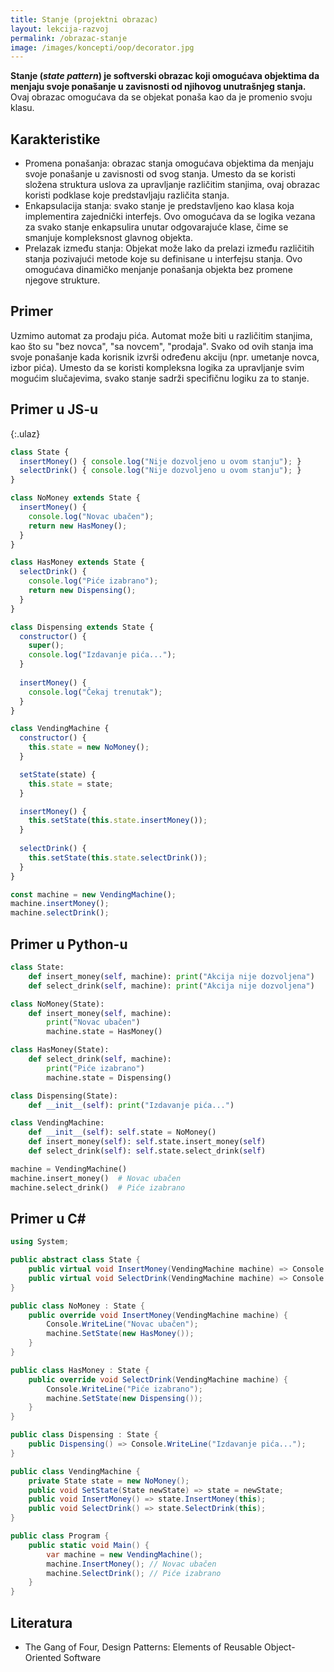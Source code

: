 ```yaml
---
title: Stanje (projektni obrazac)
layout: lekcija-razvoj
permalink: /obrazac-stanje
image: /images/koncepti/oop/decorator.jpg
---
```


<!-- ![]({{page.image}}) -->

**Stanje (*state pattern*) je softverski obrazac koji omogućava objektima da menjaju svoje ponašanje u zavisnosti od njihovog unutrašnjeg stanja.** Ovaj obrazac omogućava da se objekat ponaša kao da je promenio svoju klasu. 

## Karakteristike

- Promena ponašanja: obrazac stanja omogućava objektima da menjaju svoje ponašanje u zavisnosti od svog stanja. Umesto da se koristi složena struktura uslova za upravljanje različitim stanjima, ovaj obrazac koristi podklase koje predstavljaju različita stanja.
- Enkapsulacija stanja: svako stanje je predstavljeno kao klasa koja implementira zajednički interfejs. Ovo omogućava da se logika vezana za svako stanje enkapsulira unutar odgovarajuće klase, čime se smanjuje kompleksnost glavnog objekta.
- Prelazak između stanja: Objekat može lako da prelazi između različitih stanja pozivajući metode koje su definisane u interfejsu stanja. Ovo omogućava dinamičko menjanje ponašanja objekta bez promene njegove strukture.

## Primer

Uzmimo automat za prodaju pića. Automat može biti u različitim stanjima, kao što su "bez novca", "sa novcem", "prodaja". Svako od ovih stanja ima svoje ponašanje kada korisnik izvrši određenu akciju (npr. umetanje novca, izbor pića). Umesto da se koristi kompleksna logika za upravljanje svim mogućim slučajevima, svako stanje sadrži specifičnu logiku za to stanje.

## Primer u JS-u

{:.ulaz}
```js
class State {
  insertMoney() { console.log("Nije dozvoljeno u ovom stanju"); }
  selectDrink() { console.log("Nije dozvoljeno u ovom stanju"); }
}

class NoMoney extends State {
  insertMoney() { 
    console.log("Novac ubačen"); 
    return new HasMoney(); 
  }
}

class HasMoney extends State {
  selectDrink() { 
    console.log("Piće izabrano"); 
    return new Dispensing(); 
  }
}

class Dispensing extends State {
  constructor() { 
    super(); 
    console.log("Izdavanje pića..."); 
  }
  
  insertMoney() { 
    console.log("Čekaj trenutak"); 
  }
}

class VendingMachine {
  constructor() { 
    this.state = new NoMoney(); 
  }

  setState(state) { 
    this.state = state; 
  }

  insertMoney() { 
    this.setState(this.state.insertMoney()); 
  }
  
  selectDrink() { 
    this.setState(this.state.selectDrink()); 
  }
}

const machine = new VendingMachine();
machine.insertMoney();
machine.selectDrink();
```

## Primer u Python-u

```py
class State:
    def insert_money(self, machine): print("Akcija nije dozvoljena")
    def select_drink(self, machine): print("Akcija nije dozvoljena")

class NoMoney(State):
    def insert_money(self, machine): 
        print("Novac ubačen")
        machine.state = HasMoney()

class HasMoney(State):
    def select_drink(self, machine): 
        print("Piće izabrano")
        machine.state = Dispensing()

class Dispensing(State):
    def __init__(self): print("Izdavanje pića...")

class VendingMachine:
    def __init__(self): self.state = NoMoney()
    def insert_money(self): self.state.insert_money(self)
    def select_drink(self): self.state.select_drink(self)

machine = VendingMachine()
machine.insert_money()  # Novac ubačen
machine.select_drink()  # Piće izabrano
```

## Primer u C#

```cs
using System;

public abstract class State {
    public virtual void InsertMoney(VendingMachine machine) => Console.WriteLine("Akcija nije dozvoljena");
    public virtual void SelectDrink(VendingMachine machine) => Console.WriteLine("Akcija nije dozvoljena");
}

public class NoMoney : State {
    public override void InsertMoney(VendingMachine machine) {
        Console.WriteLine("Novac ubačen");
        machine.SetState(new HasMoney());
    }
}

public class HasMoney : State {
    public override void SelectDrink(VendingMachine machine) {
        Console.WriteLine("Piće izabrano");
        machine.SetState(new Dispensing());
    }
}

public class Dispensing : State {
    public Dispensing() => Console.WriteLine("Izdavanje pića...");
}

public class VendingMachine {
    private State state = new NoMoney();
    public void SetState(State newState) => state = newState;
    public void InsertMoney() => state.InsertMoney(this);
    public void SelectDrink() => state.SelectDrink(this);
}

public class Program {
    public static void Main() {
        var machine = new VendingMachine();
        machine.InsertMoney(); // Novac ubačen
        machine.SelectDrink(); // Piće izabrano
    }
}
```

## Literatura
- The Gang of Four, Design Patterns: Elements of Reusable Object-Oriented Software